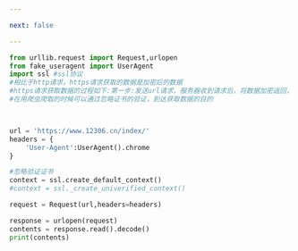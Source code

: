 ```yaml
---

next: false

---
```




<BlogInfo id="1126" title="9.https请求" author="白日梦想猿" pv=0 read_times=0 pre_cost_time="0分26秒" category="爬虫学习" tag_list="['爬虫学习']" create_time="2020.05.31 09:36:28" update_time="2020.05.31 09:50:10" />

```python
from urllib.request import Request,urlopen
from fake_useragent import UserAgent
import ssl #ssl协议
#相比于http请求，https请求获取的数据是加密后的数据
#https请求获取数据的过程如下:第一步:发送url请求，服务器收到请求后，将数据加密返回，在本地需要特定的证书许可
#在用爬虫爬取的时候可以通过忽略证书的验证，到达获取数据的目的



url = 'https://www.12306.cn/index/'
headers = {
    'User-Agent':UserAgent().chrome
}

#忽略验证证书
context = ssl.create_default_context()
#context = ssl._create_univerified_context()

request = Request(url,headers=headers)

response = urlopen(request)
contents = response.read().decode()
print(contents)
```



<ActionBox />
